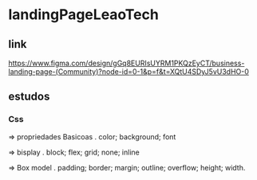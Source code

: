 # landingPageLeaoTech
## link 
https://www.figma.com/design/gGq8EURIsUYRM1PKQzEyCT/business-landing-page-(Community)?node-id=0-1&p=f&t=XQtU4SDyJ5vU3dHO-0

## estudos
### Css
=> propriedades Basicoas
. color; background; font

=> bisplay
. block; flex; grid; none; inline

=> Box model
. padding; border; margin; outline; overflow; height; width.